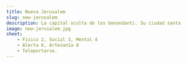 ```yaml
---
title: Nueva Jerusalem
slug: new-jerusalem
description: La capital oculta de los benandanti. Su ciudad santa
image: new-jerusalem.jpg
sheet:
    - Fisico 2, Social 3, Mental 4
    - Alerta 6, Artesanía 8
    - Teleportarse.
---
```


